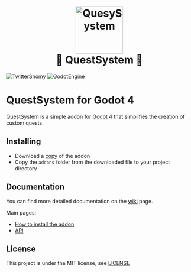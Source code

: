 <h1  align="center">
<image src="./icon.svg" alt="QuesySystem" width=128><br>
📜 QuestSystem 📜
</h1>

[![TwitterShomy](https://img.shields.io/badge/-shomykohai-1DA1F2?style=flat&logo=twitter&logoColor=white&labelColor=1DA1F2)](https://twitter.com/shomykohai)
[![GodotEngine](https://img.shields.io/badge/-Godot%204-250a78?style=flat&logo=godotengine&logoColor=white&labelColor=250a78)](https://godotengine.org/)

# QuestSystem for Godot 4

QuestSystem is a simple addon for [Godot 4](https://godotengine.org/) that simplifies the creation of custom quests.


## Installing

* Download a [copy](https://codeload.github.com/ShomyKohai/quest-system/zip/refs/heads/main) of the addon
* Copy the `addons` folder from the downloaded file to your project directory

## Documentation

You can find more detailed documentation on the [wiki](https://github.com/ShomyKohai/quest-system/wiki/) page.

Main pages:

* [How to install the addon](https://github.com/ShomyKohai/quest-system/wiki/How-to-install-the-addon)
* [API](https://github.com/ShomyKohai/quest-system/wiki/API)

## License

This project is under the MIT license, see [LICENSE](LICENSE)
